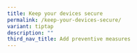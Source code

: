 ```yaml
---
title: Keep your devices secure
permalink: /keep-your-devices-secure/
variant: tiptap
description: ""
third_nav_title: Add preventive measures
---
```

